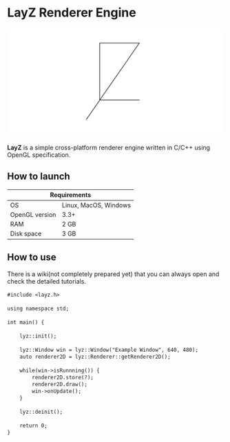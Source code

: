 # LayZ Renderer Engine

![Image](LayZ.png)

**LayZ** is a simple cross-platform renderer engine written in C/C++ using OpenGL specification. 


## How to launch

<table>
<thead>
<tr>
    <th colspan=2 style="text-align:center">Requirements</th>
</tr>
</thead>

<tbody>
<tr>
    <td>OS</td>
    <td>Linux, MacOS, Windows</td>
</tr>
<tr>
    <td>OpenGL version</td>
    <td>3.3+</td>
</tr>
<tr>
    <td>RAM</td>
    <td>2 GB</td>
</tr>
<tr>
    <td>Disk space</td>
    <td>3 GB</td>
</tr>
</tbody>
</table>


## How to use

There is a wiki(not completely prepared yet) that you can always open and check the detailed tutorials.

```
#include <layz.h>

using namespace std;

int main() {

    lyz::init();

    lyz::Window win = lyz::Window("Example Window", 640, 480);
    auto renderer2D = lyz::Renderer::getRenderer2D();
    
    while(win->isRunnning()) {
        renderer2D.store(?);
        renderer2D.draw();
        win->onUpdate();
    }
    
    lyz::deinit();

    return 0;
}

```